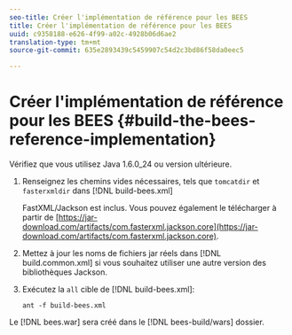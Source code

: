 ```yaml
---
seo-title: Créer l'implémentation de référence pour les BEES
title: Créer l'implémentation de référence pour les BEES
uuid: c9358188-e626-4f99-a02c-4928b06d6ae2
translation-type: tm+mt
source-git-commit: 635e2893439c5459907c54d2c3bd86f58da0eec5

---
```



# Créer l&#39;implémentation de référence pour les BEES {#build-the-bees-reference-implementation}

Vérifiez que vous utilisez Java 1.6.0_24 ou version ultérieure.
1. Renseignez les chemins vides nécessaires, tels que `tomcatdir` et `fasterxmldir` dans [!DNL build-bees.xml]

   FastXML/Jackson est inclus. Vous pouvez également le télécharger à partir de [https://jar-download.com/artifacts/com.fasterxml.jackson.core](https://jar-download.com/artifacts/com.fasterxml.jackson.core).
1. Mettez à jour les noms de fichiers jar réels dans [!DNL build.common.xml] si vous souhaitez utiliser une autre version des bibliothèques Jackson.
1. Exécutez la `all` cible de [!DNL build-bees.xml]:

   ```
   ant -f build-bees.xml
   ```

Le [!DNL bees.war] sera créé dans le [!DNL bees-build/wars] dossier.